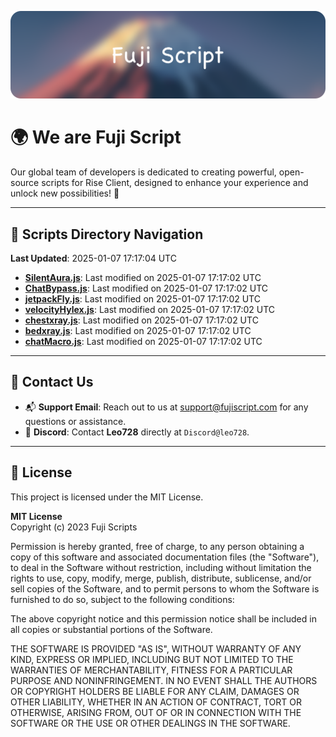![Banner](.github/b.webp)

# 🌍 **We are Fuji Script**

Our global team of developers is dedicated to creating powerful, open-source scripts for Rise Client, designed to enhance your experience and unlock new possibilities! 🌟

---
<!-- SCRIPTS_NAVIGATION_START -->
## 📂 **Scripts Directory Navigation**

**Last Updated**: 2025-01-07 17:17:04 UTC

- **[SilentAura.js](scripts/SilentAura.js)**: Last modified on 2025-01-07 17:17:02 UTC
- **[ChatBypass.js](scripts/ChatBypass.js)**: Last modified on 2025-01-07 17:17:02 UTC
- **[jetpackFly.js](scripts/jetpackFly.js)**: Last modified on 2025-01-07 17:17:02 UTC
- **[velocityHylex.js](scripts/velocityHylex.js)**: Last modified on 2025-01-07 17:17:02 UTC
- **[chestxray.js](scripts/chestxray.js)**: Last modified on 2025-01-07 17:17:02 UTC
- **[bedxray.js](scripts/bedxray.js)**: Last modified on 2025-01-07 17:17:02 UTC
- **[chatMacro.js](scripts/chatMacro.js)**: Last modified on 2025-01-07 17:17:02 UTC

<!-- SCRIPTS_NAVIGATION_END -->

---

## 💬 **Contact Us**  
- 📬 **Support Email**: Reach out to us at [support@fujiscript.com](mailto:support@fujiscript.com) for any questions or assistance.  
- 💬 **Discord**: Contact **Leo728** directly at `Discord@leo728`.

---

## 📜 **License**

This project is licensed under the MIT License.  

**MIT License**  
Copyright (c) 2023 Fuji Scripts  

Permission is hereby granted, free of charge, to any person obtaining a copy of this software and associated documentation files (the "Software"), to deal in the Software without restriction, including without limitation the rights to use, copy, modify, merge, publish, distribute, sublicense, and/or sell copies of the Software, and to permit persons to whom the Software is furnished to do so, subject to the following conditions:  

The above copyright notice and this permission notice shall be included in all copies or substantial portions of the Software.  

THE SOFTWARE IS PROVIDED "AS IS", WITHOUT WARRANTY OF ANY KIND, EXPRESS OR IMPLIED, INCLUDING BUT NOT LIMITED TO THE WARRANTIES OF MERCHANTABILITY, FITNESS FOR A PARTICULAR PURPOSE AND NONINFRINGEMENT. IN NO EVENT SHALL THE AUTHORS OR COPYRIGHT HOLDERS BE LIABLE FOR ANY CLAIM, DAMAGES OR OTHER LIABILITY, WHETHER IN AN ACTION OF CONTRACT, TORT OR OTHERWISE, ARISING FROM, OUT OF OR IN CONNECTION WITH THE SOFTWARE OR THE USE OR OTHER DEALINGS IN THE SOFTWARE.  
